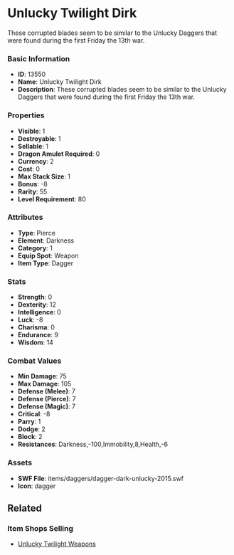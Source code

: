 # Unlucky Twilight Dirk

These corrupted blades seem to be similar to the Unlucky Daggers that were found during the first Friday the 13th war. 

### Basic Information

- **ID**: 13550
- **Name**: Unlucky Twilight Dirk
- **Description**: These corrupted blades seem to be similar to the Unlucky Daggers that were found during the first Friday the 13th war. 

### Properties

- **Visible**: 1
- **Destroyable**: 1
- **Sellable**: 1
- **Dragon Amulet Required**: 0
- **Currency**: 2
- **Cost**: 0
- **Max Stack Size**: 1
- **Bonus**: -8
- **Rarity**: 55
- **Level Requirement**: 80

### Attributes

- **Type**: Pierce
- **Element**: Darkness
- **Category**: 1
- **Equip Spot**: Weapon
- **Item Type**: Dagger

### Stats

- **Strength**: 0
- **Dexterity**: 12
- **Intelligence**: 0
- **Luck**: -8
- **Charisma**: 0
- **Endurance**: 9
- **Wisdom**: 14

### Combat Values

- **Min Damage**: 75
- **Max Damage**: 105
- **Defense (Melee)**: 7
- **Defense (Pierce)**: 7
- **Defense (Magic)**: 7
- **Critical**: -8
- **Parry**: 1
- **Dodge**: 2
- **Block**: 2
- **Resistances**: Darkness,-100,Immobility,8,Health,-6

### Assets

- **SWF File**: items/daggers/dagger-dark-unlucky-2015.swf
- **Icon**: dagger

## Related

### Item Shops Selling

- [Unlucky Twilight Weapons](../item-shops/428-unlucky-twilight-weapons.md)

